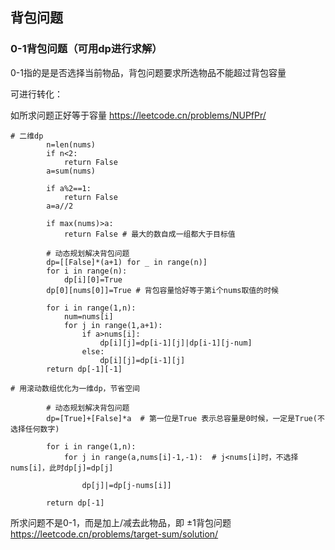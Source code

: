 ## 背包问题

### 0-1背包问题（可用dp进行求解）

0-1指的是是否选择当前物品，背包问题要求所选物品不能超过背包容量

可进行转化：

如所求问题正好等于容量 https://leetcode.cn/problems/NUPfPr/

```
# 二维dp
        n=len(nums)
        if n<2:
            return False
        a=sum(nums)

        if a%2==1:
            return False
        a=a//2

        if max(nums)>a:
            return False # 最大的数自成一组都大于目标值

        # 动态规划解决背包问题
        dp=[[False]*(a+1) for _ in range(n)]
        for i in range(n):
            dp[i][0]=True
        dp[0][nums[0]]=True # 背包容量恰好等于第i个nums取值的时候

        for i in range(1,n):
            num=nums[i]
            for j in range(1,a+1):
                if a>nums[i]:
                    dp[i][j]=dp[i-1][j]|dp[i-1][j-num]
                else:
                    dp[i][j]=dp[i-1][j]
        return dp[-1][-1]
```

```
# 用滚动数组优化为一维dp，节省空间

        # 动态规划解决背包问题
        dp=[True]+[False]*a  # 第一位是True 表示总容量是0时候，一定是True(不选择任何数字)
        
        for i in range(1,n):
            for j in range(a,nums[i]-1,-1):  # j<nums[i]时，不选择nums[i]，此时dp[j]=dp[j]
                
                dp[j]|=dp[j-nums[i]]
                
        return dp[-1]

```




所求问题不是0-1，而是加上/减去此物品，即 ±1背包问题 https://leetcode.cn/problems/target-sum/solution/
